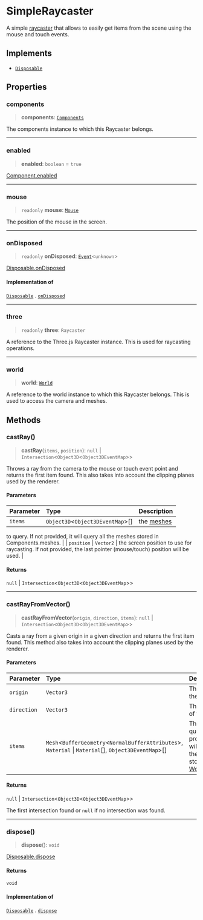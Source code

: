 # SimpleRaycaster

A simple [raycaster](https://threejs.org/docs/#api/en/core/Raycaster) that allows to easily get items from the scene using the mouse and touch events.

## Implements

- [`Disposable`](../interfaces/Disposable.md)

## Properties

### components

> **components**: [`Components`](Components.md)

The components instance to which this Raycaster belongs.

***

### enabled

> **enabled**: `boolean` = `true`

[Component.enabled](Component.md#enabled)

***

### mouse

> `readonly` **mouse**: [`Mouse`](Mouse.md)

The position of the mouse in the screen.

***

### onDisposed

> `readonly` **onDisposed**: [`Event`](Event.md)\<`unknown`\>

[Disposable.onDisposed](../interfaces/Disposable.md#ondisposed)

#### Implementation of

[`Disposable`](../interfaces/Disposable.md) . [`onDisposed`](../interfaces/Disposable.md#ondisposed)

***

### three

> `readonly` **three**: `Raycaster`

A reference to the Three.js Raycaster instance.
This is used for raycasting operations.

***

### world

> **world**: [`World`](../interfaces/World.md)

A reference to the world instance to which this Raycaster belongs.
This is used to access the camera and meshes.

## Methods

### castRay()

> **castRay**(`items`, `position`): `null` \| `Intersection`\<`Object3D`\<`Object3DEventMap`\>\>

Throws a ray from the camera to the mouse or touch event point and returns
the first item found. This also takes into account the clipping planes
used by the renderer.

#### Parameters

| Parameter | Type | Description |
| :------ | :------ | :------ |
| `items` | `Object3D`\<`Object3DEventMap`\>[] | the [meshes](https://threejs.org/docs/#api/en/objects/Mesh) to query. If not provided, it will query all the meshes stored in Components.meshes. |
| `position` | `Vector2` | the screen position to use for raycasting. If not provided, the last pointer (mouse/touch) position will be used. |

#### Returns

`null` \| `Intersection`\<`Object3D`\<`Object3DEventMap`\>\>

***

### castRayFromVector()

> **castRayFromVector**(`origin`, `direction`, `items`): `null` \| `Intersection`\<`Object3D`\<`Object3DEventMap`\>\>

Casts a ray from a given origin in a given direction and returns the first item found.
This method also takes into account the clipping planes used by the renderer.

#### Parameters

| Parameter | Type | Description |
| :------ | :------ | :------ |
| `origin` | `Vector3` | The origin of the ray. |
| `direction` | `Vector3` | The direction of the ray. |
| `items` | `Mesh`\<`BufferGeometry`\<`NormalBufferAttributes`\>, `Material` \| `Material`[], `Object3DEventMap`\>[] | The meshes to query. If not provided, it will query all the meshes stored in [World.meshes](../interfaces/World.md#meshes). |

#### Returns

`null` \| `Intersection`\<`Object3D`\<`Object3DEventMap`\>\>

The first intersection found or `null` if no intersection was found.

***

### dispose()

> **dispose**(): `void`

[Disposable.dispose](../interfaces/Disposable.md#dispose)

#### Returns

`void`

#### Implementation of

[`Disposable`](../interfaces/Disposable.md) . [`dispose`](../interfaces/Disposable.md#dispose)
